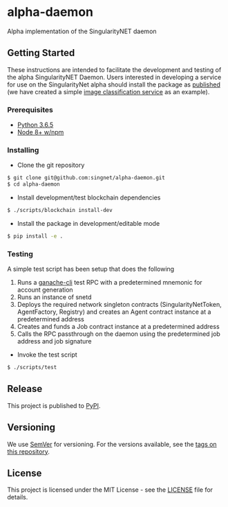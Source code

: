 # alpha-daemon

Alpha implementation of the SingularityNET daemon

## Getting Started

These instructions are intended to facilitate the development and testing of the alpha SingularityNET Daemon. Users
interested in developing a service for use on the SingularityNet alpha should install the package as
[published](#release) (we have created a simple
[image classification service](https://github.com/singnet/alpha-service-example) as an example).

### Prerequisites

* [Python 3.6.5](https://www.python.org/downloads/release/python-365/)
* [Node 8+ w/npm](https://nodejs.org/en/download/)

### Installing

* Clone the git repository
```bash
$ git clone git@github.com:singnet/alpha-daemon.git
$ cd alpha-daemon
```

* Install development/test blockchain dependencies
```bash
$ ./scripts/blockchain install-dev
```

* Install the package in development/editable mode
```bash
$ pip install -e .
```

### Testing

A simple test script has been setup that does the following
1. Runs a [ganache-cli](https://github.com/trufflesuite/ganache-cli) test RPC with a predetermined mnemonic for account
generation
2. Runs an instance of snetd
3. Deploys the required network singleton contracts (SingularityNetToken, AgentFactory, Registry) and
creates an Agent contract instance at a predetermined address
4. Creates and funds a Job contract instance at a predetermined address
5. Calls the RPC passthrough on the daemon using the predetermined job address and job signature

* Invoke the test script
```bash
$ ./scripts/test
```

## Release

This project is published to [PyPI](https://pypi.org/project/snetd-alpha/).

## Versioning

We use [SemVer](http://semver.org/) for versioning. For the versions available, see the
[tags on this repository](https://github.com/singnet/alpha-daemon/tags). 

## License

This project is licensed under the MIT License - see the
[LICENSE](https://github.com/singnet/alpha-daemon/blob/master/LICENSE) file for details.

